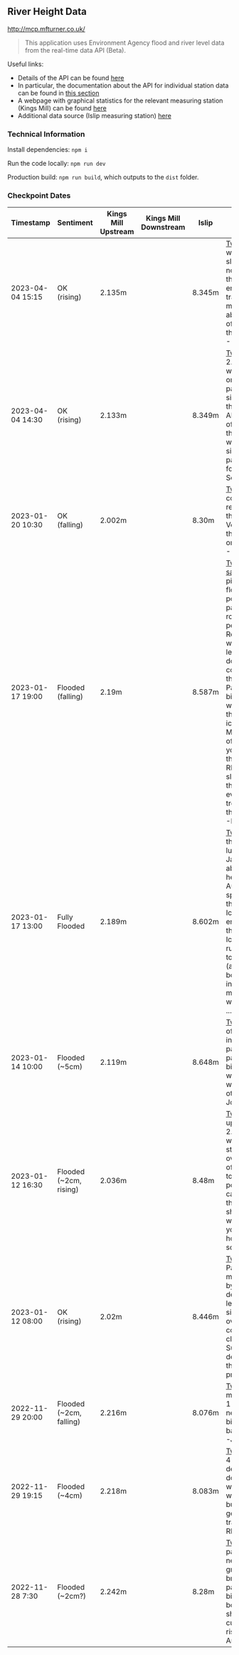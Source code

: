 ## River Height Data

http://mcp.mfturner.co.uk/

> This application uses Environment Agency flood and river level data from the real-time data API (Beta).

Useful links:
* Details of the API can be found [here](https://environment.data.gov.uk/flood-monitoring/doc/reference)
* In particular, the documentation about the API for individual station data can be found in [this section](https://environment.data.gov.uk/flood-monitoring/doc/reference#stations)
* A webpage with graphical statistics for the relevant measuring station (Kings Mill) can be found [here](https://check-for-flooding.service.gov.uk/station/7071)
* Additional data source (Islip measuring station) [here](https://environment.data.gov.uk/hydrology/station/34e23121-3c10-454d-80dc-45d824b9e2cf)


### Technical Information

Install dependencies: `npm i`

Run the code locally: `npm run dev`

Production build: `npm run build`, which outputs to the `dist` folder.


### Checkpoint Dates

|Timestamp|Sentiment|Kings Mill Upstream|Kings Mill Downstream|Islip|Comment|
|---|---|---|---|---|---|
|2023-04-04 15:15|OK (rising)|2.135m||8.345m|[Tweet](https://twitter.com/marstonbikepath/status/1643256745370722305) The water is slightly higher now than in the previous entry. The dry track down the middle is about a couple of feet wide at the narrowest. --Nigel|
|2023-04-04 14:30|OK (rising)|2.133m||8.349m|[Tweet](https://twitter.com/marstonbikepath/status/1643251785010651140) At 2.30pm today water creeping onto cycle path at city side towards the cattle grid. About a meter of dry path on the crown but wet either side. So still passable for all for now.  --Sebastian|
|2023-01-20 10:30|OK (falling)|2.002m||8.30m|[Tweet](https://twitter.com/marstonbikepath/status/1616384075207512067) Water completely receded from the path now. Very icy along the path and on the bridge  --Jonathan|
|2023-01-17 19:00|Flooded (falling)|2.19m||8.587m|[Tweet from same time](https://twitter.com/marstonbikepath/status/1615423732972982306) my picture = fully flooded, possibly passable by rocking pedals; Repeating the warning. Water level has gone down compared with this morning. Passable on bike or in wellies. But there is black ice at the Marston end of the flood as you go around the signs - REALLY slippery! I think will be even more treacherous in the morning. --Dom W|
|2023-01-17 13:00|Fully Flooded|2.189m||8.602m|[Tweet](https://twitter.com/marstonbikepath/status/1615342590760566784) cycled through at lunchtime 17th Jan, water was above pedal height. Audience of spectators on the bridge end. Ice on both ends slippier than it looks. Ice-cold water rushed into the top of my right (ankle-height) boot, but none in my left... make of that what you will & ... --Sam|
|2023-01-14 10:00|Flooded (~5cm)|2.119m||8.648m|[Tweet](https://twitter.com/marstonbikepath/status/1614204598884995079) Couple of inches deep in middle of path. Easily passable on bike or in wellies. Very wet feet otherwise --Jonathan|
|2023-01-12 16:30|Flooded (~2cm, rising)|2.036m||8.48m| [Tweet](https://twitter.com/marstonbikepath/status/1613575883238817793) Latest update 2.04m/4:30pm water is just starting to run over the crest of the path up to the first light pole (?). You can still walk through in shoes but you will notice if you have a hole in your sole.  --K|
|2023-01-12 08:00|OK (rising)|2.02m||8.446m|[Tweet](https://twitter.com/marstonbikepath/status/1613445555677454337) Passable this morning even by foot, despite river levels rising significantly over night. A couple of feet clear at worst. Suspect it will deteriorate as the day progresses. --|
|2022-11-29 20:00|Flooded (~2cm, falling)|2.216m||8.076m|[Tweet](https://twitter.com/marstonbikepath/status/1597687669559115776) Nice manageable 1-2cm! No need for a bike/piggy back/wellies. --Jack Nunn|
|2022-11-29 19:15|Flooded (~4cm)|2.218m||8.083m|[Tweet](https://twitter.com/marstonbikepath/status/1597673804767105025) Approx 4 cm at the deepest, doable in wellies or solid walking shoes but feet will get damp in trainers --Rhydian|
|2022-11-28 7:30|Flooded (~2cm?)|2.242m||8.28m|[Tweet](https://twitter.com/marstonbikepath/status/1597133193714364416) Cycle path flooded near the cattle grid by the bridges. Easily passable by bike or in good boots. Work shoes won't cut it. Water rising.  --Andris|
	